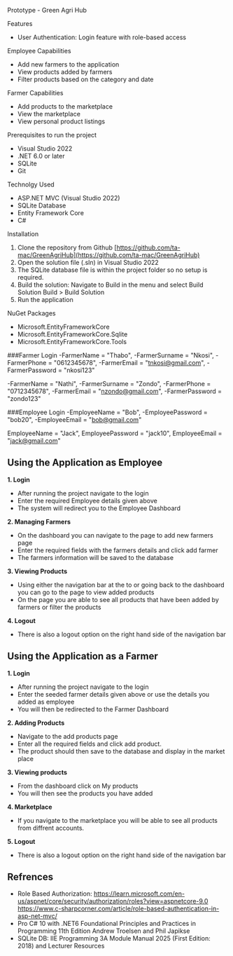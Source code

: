 Prototype - Green Agri Hub 

Features
- User Authentication: Login feature with role-based access
  
Employee Capabilities
- Add new farmers to the application
- View products added by farmers
- Filter products based on the category and date

Farmer Capabilities
- Add products to the marketplace
- View the marketplace
- View personal product listings
  
Prerequisites to run the project
- Visual Studio 2022
- .NET 6.0 or later
- SQLite
- Git

Technolgy Used
- ASP.NET MVC (Visual Studio 2022)
- SQLite Database
- Entity Framework Core
- C#

Installation
1. Clone the repository from Github
   [https://github.com/ta-mac/GreenAgriHub](https://github.com/ta-mac/GreenAgriHub)
2. Open the solution file (.sln) in Visual Studio 2022
3. The SQLite database file is within the project folder so no setup is required.
4. Build the solution: Navigate to Build in the menu and select Build Solution
   Build > Build Solution
5. Run the application

NuGet Packages
- Microsoft.EntityFrameworkCore
- Microsoft.EntityFrameworkCore.Sqlite
- Microsoft.EntityFrameworkCore.Tools

###Farmer Login
-FarmerName = "Thabo",
-FarmerSurname = "Nkosi",
-FarmerPhone = "0612345678",
-FarmerEmail = "tnkosi@gmail.com",
-FarmerPassword = "nkosi123"

-FarmerName = "Nathi",
-FarmerSurname = "Zondo",
-FarmerPhone = "0712345678",
-FarmerEmail = "nzondo@gmail.com",
-FarmerPassword = "zondo123"

###Employee Login
-EmployeeName = "Bob",
-EmployeePassword = "bob20",
-EmployeeEmail = "bob@gmail.com"

EmployeeName = "Jack",
EmployeePassword = "jack10",
EmployeeEmail = "jack@gmail.com"

## Using the Application as Employee
**1. Login**
   - After running the project navigate to the login
   - Enter the required Employee details given above
   - The system will redirect you to the Employee Dashboard
   
**2. Managing Farmers**
   - On the dashboard you can navigate to the page to add new farmers page
   - Enter the required fields with the farmers details and click add farmer
   - The farmers information will be saved to the database
   
**3. Viewing Products**
   - Using either the navigation bar at the to or going back to the dashboard you can go to the page to view added products
   - On the page you are able to see all products that have been added by farmers or filter the products
   
**4. Logout**
   - There is also a logout option on the right hand side of the navigation bar
     
## Using the Application as a Farmer
**1. Login**
   - After running the project navigate to the login
   - Enter the seeded farmer details given above or use the details you added as employee
   - You will then be redirected to the Farmer Dashboard
   
**2. Adding Products**
   - Navigate to the add products page
   - Enter all the required fields and click add product.
   - The product should then save to the database and display in the market place
   
**3. Viewing products**
   - From the dashboard click on My products
   - You will then see the products you have added
   
**4. Marketplace**
   - If you navigate to the marketplace you will be able to see all products from diffrent accounts.
   
**5. Logout**
   - There is also a logout option on the right hand side of the navigation bar

## Refrences
- Role Based Authorization: https://learn.microsoft.com/en-us/aspnet/core/security/authorization/roles?view=aspnetcore-9.0
                            https://www.c-sharpcorner.com/article/role-based-authentication-in-asp-net-mvc/
- Pro C# 10 with .NET6 Foundational Principles and Practices in Programming 11th Edition Andrew Troelsen and Phil Japikse
- SQLite DB: IIE Programming 3A Module Manual 2025 (First Edition: 2018) and Lecturer Resources

